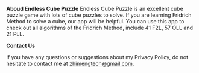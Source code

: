 **Aboud Endless Cube Puzzle**
Endless Cube Puzzle is an excellent cube puzzle game with lots of cube puzzles to solve. If you are learning Fridrich Method to solve a cube, our app will be helpful. You can use this app to check out all algorithms of the Fridrich Method, include 41 F2L, 57 OLL and 21 PLL.

**Contact Us**

If you have any questions or suggestions about my Privacy Policy, do not hesitate to contact me at zhimengtech@gmail.com.
